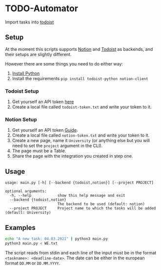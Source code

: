 # TODO-Automator

Import tasks into [todoist](https://todoist.com/)

## Setup

At the moment this scripts supports [Notion](https://www.notion.so/)
and [Todoist](https://todoist.com/) as backends, and their
setups are slightly different.

However there are some things you need to do either way:

1. [Install Python](https://www.python.org/downloads/)
2. Install the requirements `pip install todoist-python notion-client`

### Todoist Setup

1. Get yourself an API token [here](https://todoist.com/prefs/integrations)
2. Create a local file called `todoist-token.txt` and write your token to it.

### Notion Setup

1. Get yourself an API token [Guide](https://developers.notion.com/docs#step-1-create-an-integration).
2. Create a local file called `notion-token.txt` and write your token to it.
3. Create a new page, name it `University` (or anything else but you will need to
   set the `project` argument in the CLI).
4. The page must be a Table.
5. Share the page with the integration you created in step one.

## Usage

```
usage: main.py [-h] [--backend {todoist,notion}] [--project PROJECT]

optional arguments:
  -h, --help            show this help message and exit
  --backend {todoist,notion}
                        The backend to be used (default: notion)
  --project PROJECT     Project name to which the tasks will be added (default: University)
```

## Examples

```bash
echo "A new task: 04.03.2021" | python3 main.py
python3 main.py < WE.txt
```

The script reads from stdin and each line of the input must be in the format `<taskname>: <deadline-date>`. The date can be either in the european format `DD.MM` or `DD.MM.YYYY`.
